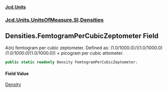#### [Jcd.Units](index.md 'index')
### [Jcd.Units.UnitsOfMeasure.SI](Jcd.Units.UnitsOfMeasure.SI.md 'Jcd.Units.UnitsOfMeasure.SI').[Densities](Densities.md 'Jcd.Units.UnitsOfMeasure.SI.Densities')

## Densities.FemtogramPerCubicZeptometer Field

A(n) femtogram per cubic zeptometer. Defined as: (1.0/1000.0)/((1.0/1000.0)*(1.0/1000.0)*(1.0/1000.0)) × picogram per cubic attometer.

```csharp
public static readonly Density FemtogramPerCubicZeptometer;
```

#### Field Value
[Density](Density.md 'Jcd.Units.UnitTypes.Density')